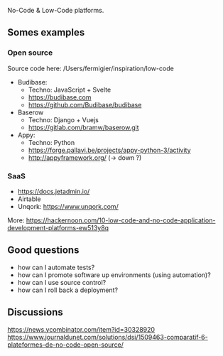 No-Code & Low-Code platforms.

## Somes examples
### Open source
Source code here: /Users/fermigier/inspiration/low-code

- Budibase:
	- Techno: JavaScript + Svelte
	- https://budibase.com
	- https://github.com/Budibase/budibase
- Baserow
	- Techno: Django + Vuejs
	- https://gitlab.com/bramw/baserow.git
- Appy:
	- Techno: Python
	- https://forge.pallavi.be/projects/appy-python-3/activity
	- http://appyframework.org/ (-> down ?)

### SaaS
- https://docs.jetadmin.io/
- Airtable
- Unqork: https://www.unqork.com/

More: https://hackernoon.com/10-low-code-and-no-code-application-development-platforms-ew513y8q


## Good questions
- how can I automate tests?
- how can I promote software up environments (using automation)?
- how can I use source control?
- how can I roll back a deployment?

## Discussions
https://news.ycombinator.com/item?id=30328920
https://www.journaldunet.com/solutions/dsi/1509463-comparatif-6-plateformes-de-no-code-open-source/